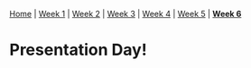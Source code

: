 [Home](https://ra-coding-club.github.io/coding-club) | [Week 1](https://ra-coding-club.github.io/week-1/) | [Week 2](https://ra-coding-club.github.io/week-2/) | [Week 3](https://ra-coding-club.github.io/week-3/) | [Week 4](https://ra-coding-club.github.io/week-4/) | [Week 5](https://ra-coding-club.github.io/week-5/) | **[Week 6](https://ra-coding-club.github.io/week-6/)**

# Presentation Day!

